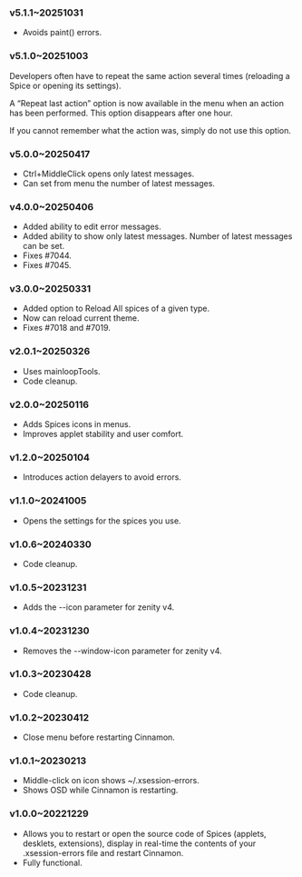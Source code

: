 ### v5.1.1~20251031
  * Avoids paint() errors.

### v5.1.0~20251003
Developers often have to repeat the same action several times (reloading a Spice or opening its settings).

A “Repeat last action” option is now available in the menu when an action has been performed. This option disappears after one hour.

If you cannot remember what the action was, simply do not use this option.


### v5.0.0~20250417
  * Ctrl+MiddleClick opens only latest messages.
  * Can set from menu the number of latest messages.

### v4.0.0~20250406
  * Added ability to edit error messages.
  * Added ability to show only latest messages. Number of latest messages can be set.
  * Fixes #7044.
  * Fixes #7045.

### v3.0.0~20250331
  * Added option to Reload All spices of a given type.
  * Now can reload current theme.
  * Fixes #7018 and #7019.

### v2.0.1~20250326
  * Uses mainloopTools.
  * Code cleanup.

### v2.0.0~20250116
  * Adds Spices icons in menus.
  * Improves applet stability and user comfort.

### v1.2.0~20250104
  * Introduces action delayers to avoid errors.

### v1.1.0~20241005
  * Opens the settings for the spices you use.

### v1.0.6~20240330
  * Code cleanup.

### v1.0.5~20231231
  * Adds the --icon parameter for zenity v4.

### v1.0.4~20231230
  * Removes the --window-icon parameter for zenity v4.

### v1.0.3~20230428
  * Code cleanup.

### v1.0.2~20230412
  * Close menu before restarting Cinnamon.

### v1.0.1~20230213
  * Middle-click on icon shows ~/.xsession-errors.
  * Shows OSD while Cinnamon is restarting.

### v1.0.0~20221229
  * Allows you to restart or open the source code of Spices (applets, desklets, extensions), display in real-time the contents of your .xsession-errors file and restart Cinnamon.
  * Fully functional.
